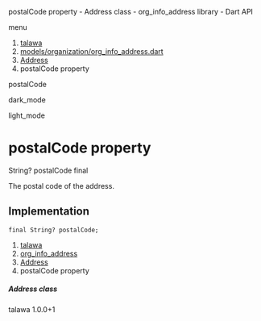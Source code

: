 




postalCode property - Address class - org\_info\_address library - Dart API







menu

1. [talawa](../../index.html)
2. [models/organization/org\_info\_address.dart](../../models_organization_org_info_address/models_organization_org_info_address-library.html)
3. [Address](../../models_organization_org_info_address/Address-class.html)
4. postalCode property

postalCode


dark\_mode

light\_mode




# postalCode property


String?
postalCode
final

The postal code of the address.


## Implementation

```
final String? postalCode;
```

 


1. [talawa](../../index.html)
2. [org\_info\_address](../../models_organization_org_info_address/models_organization_org_info_address-library.html)
3. [Address](../../models_organization_org_info_address/Address-class.html)
4. postalCode property

##### Address class





talawa
1.0.0+1






